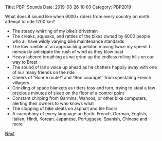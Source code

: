Title: PBP: Sounds
Date: 2019-08-26 10:00
Category: PBP2019

What does it sound like when 6000+ riders from every country on earth attempt to ride 1200 km?

* The steady whirring of my bike’s drivetrain
* The creaks, squeaks, and rattles of the bikes owned by 6000 people who all have wildly varying bike maintenance standards
* The low rumble of an approaching peloton moving twice my speed. I nervously anticipate the rush of wind as they blow past
* Heavy labored breathing as we grind up the endless rolling hills on our way to Brest
* The sound of Ian’s voice up ahead as he chatters happily away with one of our many friends on the ride
* Cheers of “Bonne route!” and “Bon courage!” from spectating French villagers
* Crinkling of space blankets as riders toss and turn, trying to steal a few precious minutes of sleep on the floor of a control point
* Constant chirping from Garmins, Wahoos, or other bike computers, alerting their owners to who knows what
* The clopping of bike cleats on asphalt and tile floors
* A cacophony of every language on Earth. French, German, English, Italian, Hindi, Korean, Japanese, Portuguese, Spanish, Chinese and more

[Next]({filename}/pbp-tastes.md)
